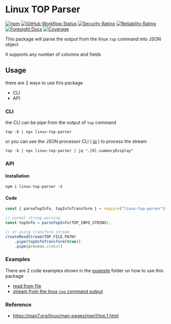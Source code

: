# Linux TOP Parser

[![npm][npm-shield]][npm-url]
[![GitHub Workflow Status][github-workflow-shield]][github-workflow-url]
[![Security Rating][security-shield]][security-url]
[![Reliability Rating][reliability-shield]][reliability-url]
[![Foresight Docs][foresight-shield]][foresight-url]
[![Coverage][coverage-shield]][coverage-url]

This package will parse the output from the linux `top` command into JSON object

It supports any number of columns and fields

## Usage

there are 2 ways to use this package
- CLI
- API


### CLI

the CLI can be pipe from the output of `top` command

```
top -b | npx linux-top-parser
```
or you can use the JSON processor CLI ( [jq](https://github.com/stedolan/jq) ) to process the stream

```
top -b | npx linux-top-parser | jq ".[0].summaryDisplay"
```


### API

#### Installation

```
npm i linux-top-parser -S
```

#### Code

```js
const { parseTopInfo, topInfoTransform } = require("linux-top-parser");

// normal string parsing
const topInfo = parseTopInfo(TOP_INFO_STRING);

// or using transform stream
createReadStream(TOP_FILE_PATH)
    .pipe(topInfoTransform(true))
    .pipe(process.stdout)
```

### Examples

There are 2 code examples shown in the [example](https://github.com/sweetim/linux-top-parser/tree/master/example) folder on how to use this package
- [read from file](https://github.com/sweetim/linux-top-parser/blob/master/example/read-from-file.ts)
- [stream from the linux `top` command output](https://github.com/sweetim/linux-top-parser/blob/master/example/stream-from-top-command.ts)


### Reference
- https://man7.org/linux/man-pages/man1/top.1.html


<!-- MARKDOWN LINKS & IMAGES -->
<!-- https://www.markdownguide.org/basic-syntax/#reference-style-links -->
[npm-shield]: https://img.shields.io/npm/v/linux-top-parser?label=linux-top-parser
[npm-url]: https://www.npmjs.com/package/linux-top-parser
[github-workflow-shield]: https://img.shields.io/github/actions/workflow/status/sweetim/linux-top-parser/build-and-test.yml
[github-workflow-url]: https://github.com/sweetim/linux-top-parser/actions/workflows/build-and-test.yml
[security-shield]: https://sonarcloud.io/api/project_badges/measure?project=sweetim_linux-top-parser&metric=security_rating
[security-url]: https://sonarcloud.io/summary/new_code?id=sweetim_linux-top-parser
[reliability-shield]: https://sonarcloud.io/api/project_badges/measure?project=sweetim_linux-top-parser&metric=reliability_rating
[reliability-url]: https://sonarcloud.io/summary/new_code?id=sweetim_linux-top-parser
[foresight-shield]: https://api-public.service.runforesight.com/api/v1/badge/test?repoId=2f6249b7-0e9f-4e61-b1cd-64f9eb6c2fd9
[foresight-url]: https://docs.runforesight.com/
[coverage-shield]: https://sonarcloud.io/api/project_badges/measure?project=sweetim_linux-top-parser&metric=coverage
[coverage-url]: https://sonarcloud.io/summary/new_code?id=sweetim_linux-top-parser
